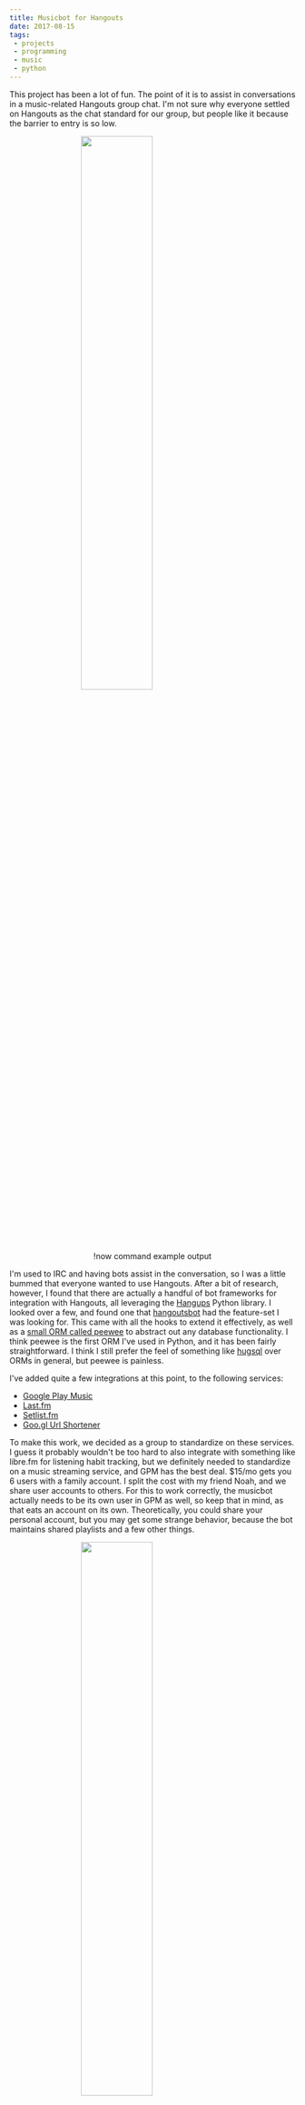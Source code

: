```yaml
---
title: Musicbot for Hangouts
date: 2017-08-15
tags: 
 - projects 
 - programming 
 - music 
 - python
---
```


This project has been a lot of fun. The point of it is to assist in conversations in a music-related Hangouts group chat. I'm not sure why everyone settled on Hangouts as the chat standard for our group, but people like it because the barrier to entry is so low. 

<img src="/img/proj-roundup-pt1/hangouts-bot-now-all.jpg" style="width: 50%; display: block; margin-left: auto; margin-right: auto"/>
<p style="text-align: center;">!now command example output</p>

I'm used to IRC and having bots assist in the conversation, so I was a little bummed that everyone wanted to use Hangouts. After a bit of research, however, I found that there are actually a handful of bot frameworks for integration with Hangouts, all leveraging the [Hangups] Python library. I looked over a few, and found one that [hangoutsbot] had the feature-set I was looking for. This came with all the hooks to extend it effectively, as well as a [small ORM called peewee] to abstract out any database functionality. I think peewee is the first ORM I've used in Python, and it has been fairly straightforward. I think I still prefer the feel of something like [hugsql] over ORMs in general, but peewee is painless.

I've added quite a few integrations at this point, to the following services:

- [Google Play Music]
- [Last.fm]
- [Setlist.fm]
- [Goo.gl Url Shortener]

To make this work, we decided as a group to standardize on these services. I guess it probably wouldn't be too hard to also integrate with something like libre.fm for listening habit tracking, but we definitely needed to standardize on a music streaming service, and GPM has the best deal. $15/mo gets you 6 users with a family account. I split the cost with my friend Noah, and we share user accounts to others. For this to work correctly, the musicbot actually needs to be its own user in GPM as well, so keep that in mind, as that eats an account on its own. Theoretically, you could share your personal account, but you may get some strange behavior, because the bot maintains shared playlists and a few other things.

<img src="/img/proj-roundup-pt1/hangouts-bot-recent.jpg" style="width: 50%; display: block; margin-left: auto; margin-right: auto"/>
<p style="text-align: center;">!recent command example output</p>

A few cool things I've added that I'm pretty proud of are listed below. For a more in-depth overview of all the features, you can find them in the [project's readme].

```!playlist convert <url>``` will take an embedded Spotify playlist, finds all the songs it can on GPM, and creates a new shared playlist owned by the bot, but available to all. This, I think, is quite useful, as I often stumble across sites that embed Spotify playlists in them, and this makes the playlist easily available to me and my friends. I ended up using [BeautifulSoup] to scrape this data from the embedded playlist pages, then feeding this to the [gmusicapi] library to generate the playlist.

```!setlist generate <bandname>``` will find the band's most likely setlist using setlist.fm. Note that setlist.fm has a REST api, but this feature isn't available via the API, so it necessitated scraping using [BeautifulSoup]. It seems like that's something I've been doing a lot recently (stay tuned for part 2!).

<img src="/img/proj-roundup-pt1/hangouts-bot-setlist.jpg" style="width: 50%; display: block; margin-left: auto; margin-right: auto"/>
<p style="text-align: center;">!setlist command example output</p>

I still work on this project whenever I think of another cool feature. It's been really fun, and I enjoy adding features for my (very small) user base.

One thing I don't like about this bot is that it is tightly coupled only to Hangouts, although the features it offers really are more general. I've used Errbot in the past to write a decoupled chatbot with pluggable backends, and it'd be great to port over my functionality to that, but there are two main things barring me from doingso.

1. There is no Hangouts backend for Errbot, so I'd have to write the backend myself. I've actually contemplated doing this, as then I could leverage the entire Errbot plugin ecosystem, and so could anyone else standardizing on Hangouts as their chat medium.
1. Errbot doesn't come with a comparable database backend, so I'd have to roll my own or bring peewee with me, which complicates things.

The above points sound like a sizeable amount of work, but perhaps in the future you'll see a post about Errbot-Hangouts-Backend or some such project.

[Hangups]: https://github.com/tdryer/hangups
[hangoutsbot]: https://github.com/ovkulkarni/hangoutsbot
[small ORM called peewee]: http://docs.peewee-orm.com/en/latest/
[hugsql]: https://www.hugsql.org/
[Google Play Music]: https://en.wikipedia.org/wiki/Google_Play_Music
[Last.fm]: https://en.wikipedia.org/wiki/Last.fm
[Setlist.fm]: https://www.setlist.fm/
[Goo.gl Url Shortener]: https://goo.gl/
[project's readme]: https://github.com/rattboi/musicbot
[BeautifulSoup]: https://www.crummy.com/software/BeautifulSoup/bs4/doc/
[gmusicapi]: https://github.com/simon-weber/gmusicapi

